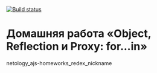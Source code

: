 [![Build status](https://ci.appveyor.com/api/projects/status/0ahrnjsapkgue6d6?svg=true)](https://ci.appveyor.com/project/a-naraikin/ajs-homework-redex-nickname)
# Домашняя работа «Object, Reflection и Proxy: for...in»  
netology_ajs-homeworks_redex_nickname
